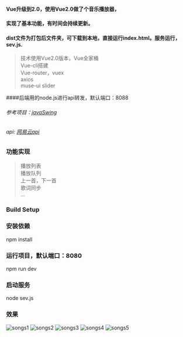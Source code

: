 #### Vue升级到2.0，使用Vue2.0做了个音乐播放器，
#### 实现了基本功能，有时间会持续更新。
#### dist文件为打包后文件夹，可下载到本地，直接运行index.html。服务运行，sev.js.
>技术使用Vue2.0版本，Vue全家桶  <br />
>Vue-cli搭建  <br />
>Vue-router，vuex  <br />
>axios  <br />
>muse-ui slider  

####后端用的node.js进行api转发，默认端口：8088

###### 参考项目：[javaSwing](https://github.com/javaSwing/NeteaseCloudWebApp)
###### api: [网易云api](https://api.imjad.cn/cloudmusic/index.html)
### 功能实现
>播放列表  <br />
>播放队列  <br />
>上一首，下一首  <br />
>歌词同步  <br />
>...

### Build Setup


### 安装依赖
npm install

### 运行项目，默认端口：8080
npm run dev
### 启动服务
node sev.js

### 效果

![songs1](https://raw.githubusercontent.com/ZvvYuu/CloudMusic/master/static/img/songs1.png)
![songs2](https://raw.githubusercontent.com/ZvvYuu/CloudMusic/master/static/img/songs2.png)
![songs3](https://raw.githubusercontent.com/ZvvYuu/CloudMusic/master/static/img/songs3.png)
![songs4](https://raw.githubusercontent.com/ZvvYuu/CloudMusic/master/static/img/songs4.png)
![songs5](https://raw.githubusercontent.com/ZvvYuu/CloudMusic/master/static/img/songs5.png)